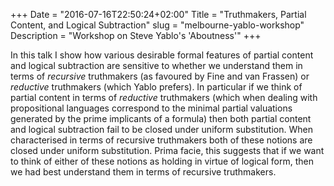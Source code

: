 +++
Date = "2016-07-16T22:50:24+02:00"
Title = "Truthmakers, Partial Content, and Logical Subtraction"
slug = "melbourne-yablo-workshop"
Description = "Workshop on Steve Yablo's 'Aboutness'"
+++

In this talk I show how various desirable formal features of partial content and logical
subtraction are sensitive to whether we understand them in terms of _recursive_ truthmakers (as favoured
by Fine and van Frassen) or _reductive_ truthmakers (which Yablo prefers). In particular if we think of 
partial content in terms of _reductive_ truthmakers (which when dealing with propositional languages correspond
to the minimal partial valuations generated by the prime implicants of a formula) then both partial content and
logical subtraction fail to be closed under uniform substitution. When characterised in terms of recursive truthmakers
both of these notions are closed under uniform substitution. Prima facie, this suggests that if we want to think of either
of these notions as holding in virtue of logical form, then we had best understand them in terms of recursive truthmakers. 